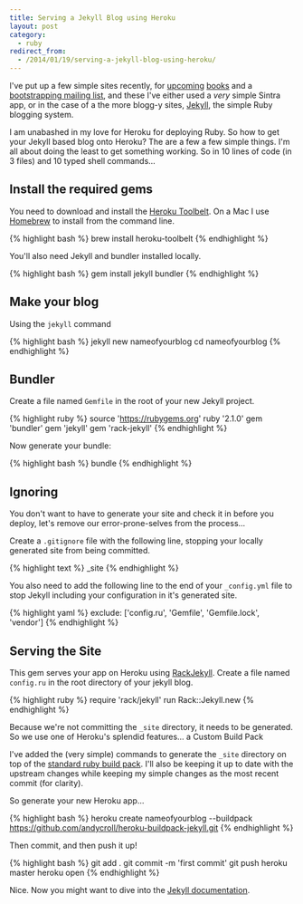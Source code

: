 ```yaml
---
title: Serving a Jekyll Blog using Heroku
layout: post
category:
  - ruby
redirect_from:
  - /2014/01/19/serving-a-jekyll-blog-using-heroku/
---
```


I've put up a few simple sites recently, for [upcoming][apibook] [books][herokubook] and a [bootstrapping mailing list][bootstrappingio], and these I've either used a *very* simple Sintra app, or in the case of a the more blogg-y sites, [Jekyll][jekyll], the simple Ruby blogging system.

[apibook]:/building-apis-on-rails
[herokubook]:/ultimate-guide-to-rails-on-heroku
[bootstrappingio]:http://bootstrapping.io
[jekyll]:http://jekyllrb.com

I am unabashed in my love for Heroku for deploying Ruby. So how to get your Jekyll based blog onto Heroku? The are a few a few simple things. I'm all about doing the least to get something working. So in 10 lines of code (in 3 files) and 10 typed shell commands...

## Install the required gems

You need to download and install the [Heroku Toolbelt][toolbelt]. On a Mac I use [Homebrew] to install from the command line.

[toolbelt]:http://toolbelt.heroku.com
[homebrew]:http://brew.sh

{% highlight bash %}
brew install heroku-toolbelt
{% endhighlight %}

You'll also need Jekyll and bundler installed locally.

{% highlight bash %}
gem install jekyll bundler
{% endhighlight %}

## Make your blog

Using the `jekyll` command

{% highlight bash %}
jekyll new nameofyourblog
cd nameofyourblog
{% endhighlight %}

## Bundler

Create a file named `Gemfile` in the root of your new Jekyll project.

{% highlight ruby %}
source 'https://rubygems.org'
ruby '2.1.0'
gem 'bundler'
gem 'jekyll'
gem 'rack-jekyll'
{% endhighlight %}

Now generate your bundle:

{% highlight bash %}
bundle
{% endhighlight %}

## Ignoring

You don't want to have to generate your site and check it in before you deploy, let's remove our error-prone-selves from the process...

Create a `.gitignore` file with the following line, stopping your locally generated site from being committed.

{% highlight text %}
_site
{% endhighlight %}

You also need to add the following line to the end of your `_config.yml` file to stop Jekyll including your configuration in it's generated site.

{% highlight yaml %}
exclude: ['config.ru', 'Gemfile', 'Gemfile.lock', 'vendor']
{% endhighlight %}

## Serving the Site

This gem serves your app on Heroku using [RackJekyll][]. Create a file named `config.ru` in the root directory of your jekyll blog.

[rackjekyll]:https://github.com/adaoraul/rack-jekyll

{% highlight ruby %}
require 'rack/jekyll'
run Rack::Jekyll.new
{% endhighlight %}

Because we're not committing the `_site` directory, it needs to be generated. So we use one of Heroku's splendid features... a Custom Build Pack

I've added the (very simple) commands to generate the `_site` directory on top of the [standard ruby build pack][rubybuildpack]. I'll also be keeping it up to date with the upstream changes while keeping my simple changes as the most recent commit (for clarity).

[rubybuildpack]:https://github.com/heroku/heroku-buildpack-ruby

So generate your new Heroku app...

{% highlight bash %}
heroku create nameofyourblog --buildpack https://github.com/andycroll/heroku-buildpack-jekyll.git
{% endhighlight %}

Then commit, and then push it up!

{% highlight bash %}
git add .
git commit -m 'first commit'
git push heroku master
heroku open
{% endhighlight %}

Nice. Now you might want to dive into the [Jekyll documentation][jekyll].
